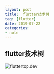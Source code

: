 ```yaml
---
layout: post
title:  flutter技术树
tag: [flutter]
date: 2019-07-22
categories:
- note
---
```



## flutter技术树

![fluttertop.dev](http://code4flutter.oss-cn-beijing.aliyuncs.com/imgs/flutter技术树.jpg)